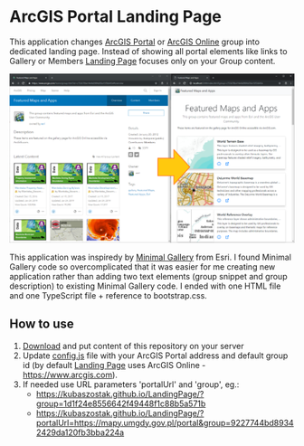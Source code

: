 # ArcGIS Portal Landing Page

This application changes [ArcGIS Portal](https://enterprise.arcgis.com/en/portal/latest/use/get-started-with-groups.htm)
or [ArcGIS Online](https://doc.arcgis.com/en/arcgis-online/get-started/get-started-with-groups.htm)
group into dedicated landing page. Instead of showing all portal elements like links to Gallery
or Members [Landing Page](https://github.com/KubaSzostak/LandingPage) focuses only on your Group content.

![alt text](img/landing-page.png "Screenshot")

This application was inspiredy by [Minimal Gallery](https://github.com/Esri/minimal-gallery) from Esri.
I found Minimal Gallery code so overcomplicated that it was easier for me creating new application
rather than adding two text elements (group snippet and group description) to existing
Minimal Gallery code. I ended with one HTML file and one TypeScript file + reference to bootstrap.css.

## How to use

1. [Download](https://github.com/KubaSzostak/LandingPage/archive/master.zip) and put content
   of this repository on your server
2. Update [config.js](https://github.com/KubaSzostak/LandingPage/blob/master/config.js)
   file with your ArcGIS Portal address and default group id (by default
   [Landing Page](https://github.com/KubaSzostak/LandingPage) uses ArcGIS Online - https://www.arcgis.com).
3. If needed use URL parameters 'portalUrl' and 'group', eg.:
   - https://kubaszostak.github.io/LandingPage/?group=1d1f24e8556642f49448f1c88b5a571b
   - https://kubaszostak.github.io/LandingPage/?portalUrl=https://mapy.umgdy.gov.pl/portal&group=9227744bd89342429da120fb3bba224a